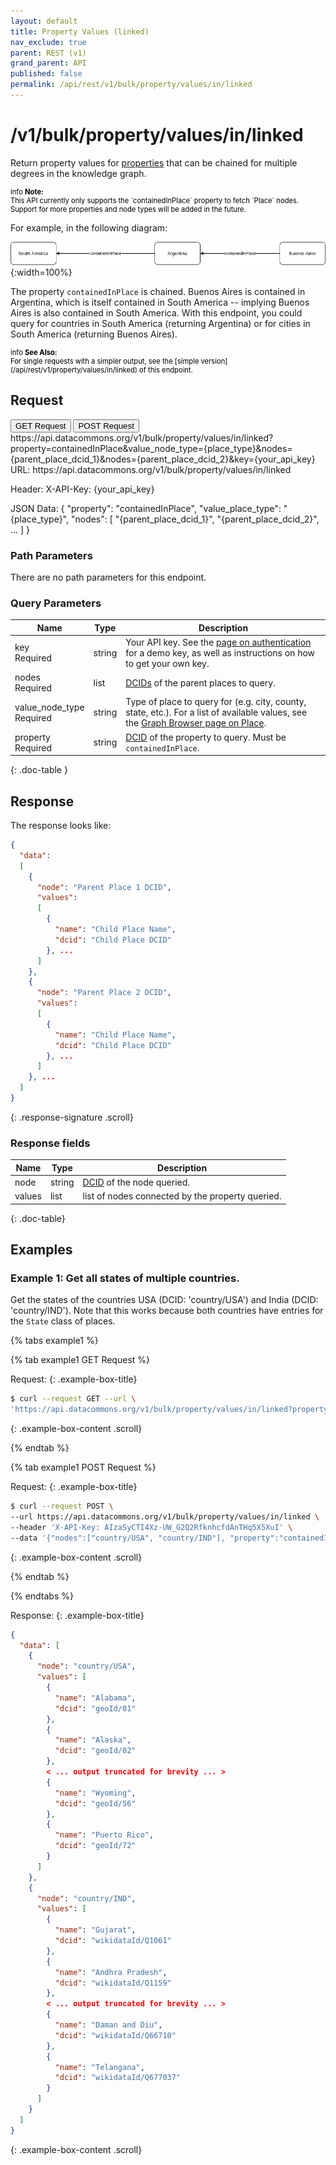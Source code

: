 ```yaml
---
layout: default
title: Property Values (linked)
nav_exclude: true
parent: REST (v1)
grand_parent: API
published: false
permalink: /api/rest/v1/bulk/property/values/in/linked
---
```


# /v1/bulk/property/values/in/linked

Return property values for [properties](/glossary.html#property) that can be
chained for multiple degrees in the knowledge graph.

<div markdown="span" class="alert alert-info" role="alert" style="color:black; font-size: 0.8em">
   <span class="material-icons md-16">info </span><b>Note:</b><br />
   This API currently only supports the `containedInPlace` property to fetch `Place` nodes. Support for more properties and node types will be added in the future.
</div>

For example, in the following diagram:

![Example of a chained property](/assets/images/rest/property_value_direction_example.png){:width=100%}

The property `containedInPlace` is chained. Buenos Aires is contained in
Argentina, which is itself contained in South America -- implying Buenos Aires
is also contained in South America. With this endpoint, you could query for
countries in South America (returning Argentina) or for cities in South America
(returning Buenos Aires).

<div markdown="span" class="alert alert-warning" role="alert" style="color:black; font-size: 0.8em">
    <span class="material-icons md-16">info </span><b>See Also:</b><br />
    For single requests with a simpler output, see the [simple version](/api/rest/v1/property/values/in/linked) of this endpoint.
</div>

## Request

<div class="api-tab">
  <button id="get-button" class="api-tablink" onclick="openTab(event, 'GET-request')">GET Request</button>
  <button id="post-button" class="api-tablink" onclick="openTab(event, 'POST-request')">POST Request</button>
</div>

<div id="GET-request" class="api-tabcontent api-signature">
https://api.datacommons.org/v1/bulk/property/values/in/linked?property=containedInPlace&value_node_type={place_type}&nodes={parent_place_dcid_1}&nodes={parent_place_dcid_2}&key={your_api_key}
</div>

<div id="POST-request" class="api-tabcontent api-signature">
URL:
https://api.datacommons.org/v1/bulk/property/values/in/linked

Header:
X-API-Key: {your_api_key}

JSON Data:
{
  "property": "containedInPlace",
  "value_place_type": "{place_type}",
  "nodes":
  [
    "{parent_place_dcid_1}",
    "{parent_place_dcid_2}",
    ...
  ]
}
</div>

<script src="/assets/js/syntax_highlighting.js"></script>
<script src="/assets/js/api-doc-tabs.js"></script>

### Path Parameters

There are no path parameters for this endpoint.

### Query Parameters

| Name                                                         | Type   | Description                                                                                                                                                                |
| ------------------------------------------------------------ | ------ | -------------------------------------------------------------------------------------------------------------------------------------------------------------------------- |
| key <br /> <required-tag>Required</required-tag>             | string | Your API key. See the [page on authentication](/api/rest/v1/getting_started#authentication) for a demo key, as well as instructions on how to get your own key.            |
| nodes <br /> <required-tag>Required</required-tag>           | list   | [DCIDs](/glossary.html#dcid) of the parent places to query.                                                                                                                |
| value_node_type <br /> <required-tag>Required</required-tag> | string | Type of place to query for (e.g. city, county, state, etc.). For a list of available values, see the [Graph Browser page on Place](https://datacommons.org/browser/Place). |
| property <br /> <required-tag>Required</required-tag>        | string | [DCID](/glossary.html#dcid) of the property to query. Must be `containedInPlace`.                                                                                          |
{: .doc-table }

## Response

The response looks like:

```json
{
  "data":
  [
    {
      "node": "Parent Place 1 DCID",
      "values":
      [
        {
          "name": "Child Place Name",
          "dcid": "Child Place DCID"
        }, ...
      ]
    },
    {
      "node": "Parent Place 2 DCID",
      "values":
      [
        {
          "name": "Child Place Name",
          "dcid": "Child Place DCID"
        }, ...
      ]
    }, ...
  ]
}
```
{: .response-signature .scroll}

### Response fields

| Name   | Type   | Description                                      |
| ------ | ------ | ------------------------------------------------ |
| node   | string | [DCID](/glossary.html#dcid) of the node queried. |
| values | list   | list of nodes connected by the property queried. |
{: .doc-table}

## Examples

### Example 1: Get all states of multiple countries.

Get the states of the countries USA (DCID: 'country/USA') and India (DCID:
'country/IND'). Note that this works because both countries have entries for the
`State` class of places.

<div>
{% tabs example1 %}

{% tab example1 GET Request %}

Request:
{: .example-box-title}

```bash
$ curl --request GET --url \
'https://api.datacommons.org/v1/bulk/property/values/in/linked?property=containedInPlace&value_node_type=State&nodes=country/USA&nodes=country/IND&key=AIzaSyCTI4Xz-UW_G2Q2RfknhcfdAnTHq5X5XuI'
```
{: .example-box-content .scroll}

{% endtab %}

{% tab example1 POST Request %}

Request:
{: .example-box-title}

```bash
$ curl --request POST \
--url https://api.datacommons.org/v1/bulk/property/values/in/linked \
--header 'X-API-Key: AIzaSyCTI4Xz-UW_G2Q2RfknhcfdAnTHq5X5XuI' \
--data '{"nodes":["country/USA", "country/IND"], "property":"containedInPlace", "value_node_type":"State"}'
```
{: .example-box-content .scroll}

{% endtab %}

{% endtabs %}

</div>

Response:
{: .example-box-title}

```json
{
  "data": [
    {
      "node": "country/USA",
      "values": [
        {
          "name": "Alabama",
          "dcid": "geoId/01"
        },
        {
          "name": "Alaska",
          "dcid": "geoId/02"
        },
        < ... output truncated for brevity ... >
        {
          "name": "Wyoming",
          "dcid": "geoId/56"
        },
        {
          "name": "Puerto Rico",
          "dcid": "geoId/72"
        }
      ]
    },
    {
      "node": "country/IND",
      "values": [
        {
          "name": "Gujarat",
          "dcid": "wikidataId/Q1061"
        },
        {
          "name": "Andhra Pradesh",
          "dcid": "wikidataId/Q1159"
        },
        < ... output truncated for brevity ... >
        {
          "name": "Daman and Diu",
          "dcid": "wikidataId/Q66710"
        },
        {
          "name": "Telangana",
          "dcid": "wikidataId/Q677037"
        }
      ]
    }
  ]
}
```
{: .example-box-content .scroll}
